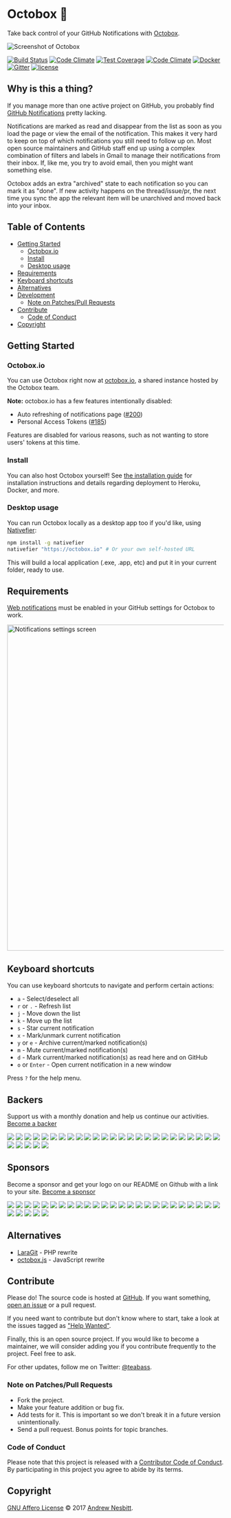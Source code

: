 # Octobox &#128238;

Take back control of your GitHub Notifications with [Octobox]( https://octobox.io).

![Screenshot of  Octobox](https://cloud.githubusercontent.com/assets/1060/25845986/feeca52c-34a7-11e7-82cf-d9b64546e4f6.png)

[![Build Status](https://travis-ci.org/octobox/octobox.svg?branch=master)](https://travis-ci.org/octobox/octobox)
[![Code Climate](https://img.shields.io/codeclimate/github/octobox/octobox.svg?style=flat)](https://codeclimate.com/github/octobox/octobox)
[![Test Coverage](https://img.shields.io/codeclimate/coverage/github/octobox/octobox.svg?style=flat)](https://codeclimate.com/github/octobox/octobox)
[![Code Climate](https://img.shields.io/codeclimate/issues/github/octobox/octobox.svg)](https://codeclimate.com/github/octobox/octobox/issues)
[![Docker](https://img.shields.io/docker/pulls/octoboxio/octobox.svg)](https://hub.docker.com/r/octoboxio/octobox/)
[![Gitter](https://img.shields.io/gitter/room/nwjs/nw.js.svg)](https://gitter.im/octobox/octobox)
[![license](https://img.shields.io/github/license/octobox/octobox.svg)](https://github.com/octobox/octobox/blob/master/LICENSE.txt)


## Why is this a thing?

If you manage more than one active project on GitHub, you probably find [GitHub Notifications](https://github.com/notifications) pretty lacking.

Notifications are marked as read and disappear from the list as soon as you load the page or view the email of the notification. This makes it very hard to keep on top of which notifications you still need to follow up on. Most open source maintainers and GitHub staff end up using a complex combination of filters and labels in Gmail to manage their notifications from their inbox. If, like me, you try to avoid email, then you might want something else.

Octobox adds an extra "archived" state to each notification so you can mark it as "done". If new activity happens on the thread/issue/pr, the next time you sync the app the relevant item will be unarchived and moved back into your inbox.

## Table of Contents

- [Getting Started](#getting-started)
	- [Octobox.io](#octoboxio)
	- [Install](#install)
	- [Desktop usage](#desktop-usage)
- [Requirements](#requirements)
- [Keyboard shortcuts](#keyboard-shortcuts)
- [Alternatives](#alternatives)
- [Development](#development)
	- [Note on Patches/Pull Requests](#note-on-patchespull-requests)
- [Contribute](#contribute)
	- [Code of Conduct](#code-of-conduct)
- [Copyright](#copyright)

## Getting Started

### Octobox.io

You can use Octobox right now at [octobox.io](https://octobox.io), a shared instance hosted by the Octobox team.

**Note:** octobox.io has a few features intentionally disabled:

* Auto refreshing of notifications page ([#200](https://github.com/octobox/octobox/pull/200))
* Personal Access Tokens ([#185](https://github.com/octobox/octobox/pull/185))

Features are disabled for various reasons, such as not wanting to store users' tokens at this time.

### Install

You can also host Octobox yourself! See [the installation guide](https://github.com/octobox/octobox/blob/master/INSTALLATION.md)
for installation instructions and details regarding deployment to Heroku, Docker, and more.

### Desktop usage

You can run Octobox locally as a desktop app too if you'd like, using [Nativefier](https://www.npmjs.com/package/nativefier):

```bash
npm install -g nativefier
nativefier "https://octobox.io" # Or your own self-hosted URL
```

This will build a local application (.exe, .app, etc) and put it in your current folder, ready to use.

## Requirements

[Web notifications](https://github.com/settings/notifications) must be enabled in your GitHub settings for Octobox to work.

<img width="757" alt="Notifications settings screen" src="https://cloud.githubusercontent.com/assets/1060/21509954/3a01794c-cc86-11e6-9bbc-9b33b55f85d1.png">

## Keyboard shortcuts

You can use keyboard shortcuts to navigate and perform certain actions:

 - `a` - Select/deselect all
 - `r` or `.` - Refresh list
 - `j` - Move down the list
 - `k` - Move up the list
 - `s` - Star current notification
 - `x` - Mark/unmark current notification
 - `y` or `e` - Archive current/marked notification(s)
 - `m` - Mute current/marked notification(s)
 - `d` - Mark current/marked notification(s) as read here and on GitHub
 - `o` or `Enter` - Open current notification in a new window

Press `?` for the help menu.

## Backers

Support us with a monthly donation and help us continue our activities. [Become a backer](https://opencollective.com/octobox#backer)

<a href="https://opencollective.com/octobox/backer/0/website" target="_blank"><img src="https://opencollective.com/octobox/backer/0/avatar.svg"></a>
<a href="https://opencollective.com/octobox/backer/1/website" target="_blank"><img src="https://opencollective.com/octobox/backer/1/avatar.svg"></a>
<a href="https://opencollective.com/octobox/backer/2/website" target="_blank"><img src="https://opencollective.com/octobox/backer/2/avatar.svg"></a>
<a href="https://opencollective.com/octobox/backer/3/website" target="_blank"><img src="https://opencollective.com/octobox/backer/3/avatar.svg"></a>
<a href="https://opencollective.com/octobox/backer/4/website" target="_blank"><img src="https://opencollective.com/octobox/backer/4/avatar.svg"></a>
<a href="https://opencollective.com/octobox/backer/5/website" target="_blank"><img src="https://opencollective.com/octobox/backer/5/avatar.svg"></a>
<a href="https://opencollective.com/octobox/backer/6/website" target="_blank"><img src="https://opencollective.com/octobox/backer/6/avatar.svg"></a>
<a href="https://opencollective.com/octobox/backer/7/website" target="_blank"><img src="https://opencollective.com/octobox/backer/7/avatar.svg"></a>
<a href="https://opencollective.com/octobox/backer/8/website" target="_blank"><img src="https://opencollective.com/octobox/backer/8/avatar.svg"></a>
<a href="https://opencollective.com/octobox/backer/9/website" target="_blank"><img src="https://opencollective.com/octobox/backer/9/avatar.svg"></a>
<a href="https://opencollective.com/octobox/backer/10/website" target="_blank"><img src="https://opencollective.com/octobox/backer/10/avatar.svg"></a>
<a href="https://opencollective.com/octobox/backer/11/website" target="_blank"><img src="https://opencollective.com/octobox/backer/11/avatar.svg"></a>
<a href="https://opencollective.com/octobox/backer/12/website" target="_blank"><img src="https://opencollective.com/octobox/backer/12/avatar.svg"></a>
<a href="https://opencollective.com/octobox/backer/13/website" target="_blank"><img src="https://opencollective.com/octobox/backer/13/avatar.svg"></a>
<a href="https://opencollective.com/octobox/backer/14/website" target="_blank"><img src="https://opencollective.com/octobox/backer/14/avatar.svg"></a>
<a href="https://opencollective.com/octobox/backer/15/website" target="_blank"><img src="https://opencollective.com/octobox/backer/15/avatar.svg"></a>
<a href="https://opencollective.com/octobox/backer/16/website" target="_blank"><img src="https://opencollective.com/octobox/backer/16/avatar.svg"></a>
<a href="https://opencollective.com/octobox/backer/17/website" target="_blank"><img src="https://opencollective.com/octobox/backer/17/avatar.svg"></a>
<a href="https://opencollective.com/octobox/backer/18/website" target="_blank"><img src="https://opencollective.com/octobox/backer/18/avatar.svg"></a>
<a href="https://opencollective.com/octobox/backer/19/website" target="_blank"><img src="https://opencollective.com/octobox/backer/19/avatar.svg"></a>
<a href="https://opencollective.com/octobox/backer/20/website" target="_blank"><img src="https://opencollective.com/octobox/backer/20/avatar.svg"></a>
<a href="https://opencollective.com/octobox/backer/21/website" target="_blank"><img src="https://opencollective.com/octobox/backer/21/avatar.svg"></a>
<a href="https://opencollective.com/octobox/backer/22/website" target="_blank"><img src="https://opencollective.com/octobox/backer/22/avatar.svg"></a>
<a href="https://opencollective.com/octobox/backer/23/website" target="_blank"><img src="https://opencollective.com/octobox/backer/23/avatar.svg"></a>
<a href="https://opencollective.com/octobox/backer/24/website" target="_blank"><img src="https://opencollective.com/octobox/backer/24/avatar.svg"></a>
<a href="https://opencollective.com/octobox/backer/25/website" target="_blank"><img src="https://opencollective.com/octobox/backer/25/avatar.svg"></a>
<a href="https://opencollective.com/octobox/backer/26/website" target="_blank"><img src="https://opencollective.com/octobox/backer/26/avatar.svg"></a>
<a href="https://opencollective.com/octobox/backer/27/website" target="_blank"><img src="https://opencollective.com/octobox/backer/27/avatar.svg"></a>
<a href="https://opencollective.com/octobox/backer/28/website" target="_blank"><img src="https://opencollective.com/octobox/backer/28/avatar.svg"></a>
<a href="https://opencollective.com/octobox/backer/29/website" target="_blank"><img src="https://opencollective.com/octobox/backer/29/avatar.svg"></a>


## Sponsors

Become a sponsor and get your logo on our README on Github with a link to your site. [Become a sponsor](https://opencollective.com/octobox#sponsor)

<a href="https://opencollective.com/octobox/sponsor/0/website" target="_blank"><img src="https://opencollective.com/octobox/sponsor/0/avatar.svg"></a>
<a href="https://opencollective.com/octobox/sponsor/1/website" target="_blank"><img src="https://opencollective.com/octobox/sponsor/1/avatar.svg"></a>
<a href="https://opencollective.com/octobox/sponsor/2/website" target="_blank"><img src="https://opencollective.com/octobox/sponsor/2/avatar.svg"></a>
<a href="https://opencollective.com/octobox/sponsor/3/website" target="_blank"><img src="https://opencollective.com/octobox/sponsor/3/avatar.svg"></a>
<a href="https://opencollective.com/octobox/sponsor/4/website" target="_blank"><img src="https://opencollective.com/octobox/sponsor/4/avatar.svg"></a>
<a href="https://opencollective.com/octobox/sponsor/5/website" target="_blank"><img src="https://opencollective.com/octobox/sponsor/5/avatar.svg"></a>
<a href="https://opencollective.com/octobox/sponsor/6/website" target="_blank"><img src="https://opencollective.com/octobox/sponsor/6/avatar.svg"></a>
<a href="https://opencollective.com/octobox/sponsor/7/website" target="_blank"><img src="https://opencollective.com/octobox/sponsor/7/avatar.svg"></a>
<a href="https://opencollective.com/octobox/sponsor/8/website" target="_blank"><img src="https://opencollective.com/octobox/sponsor/8/avatar.svg"></a>
<a href="https://opencollective.com/octobox/sponsor/9/website" target="_blank"><img src="https://opencollective.com/octobox/sponsor/9/avatar.svg"></a>
<a href="https://opencollective.com/octobox/sponsor/10/website" target="_blank"><img src="https://opencollective.com/octobox/sponsor/10/avatar.svg"></a>
<a href="https://opencollective.com/octobox/sponsor/11/website" target="_blank"><img src="https://opencollective.com/octobox/sponsor/11/avatar.svg"></a>
<a href="https://opencollective.com/octobox/sponsor/12/website" target="_blank"><img src="https://opencollective.com/octobox/sponsor/12/avatar.svg"></a>
<a href="https://opencollective.com/octobox/sponsor/13/website" target="_blank"><img src="https://opencollective.com/octobox/sponsor/13/avatar.svg"></a>
<a href="https://opencollective.com/octobox/sponsor/14/website" target="_blank"><img src="https://opencollective.com/octobox/sponsor/14/avatar.svg"></a>
<a href="https://opencollective.com/octobox/sponsor/15/website" target="_blank"><img src="https://opencollective.com/octobox/sponsor/15/avatar.svg"></a>
<a href="https://opencollective.com/octobox/sponsor/16/website" target="_blank"><img src="https://opencollective.com/octobox/sponsor/16/avatar.svg"></a>
<a href="https://opencollective.com/octobox/sponsor/17/website" target="_blank"><img src="https://opencollective.com/octobox/sponsor/17/avatar.svg"></a>
<a href="https://opencollective.com/octobox/sponsor/18/website" target="_blank"><img src="https://opencollective.com/octobox/sponsor/18/avatar.svg"></a>
<a href="https://opencollective.com/octobox/sponsor/19/website" target="_blank"><img src="https://opencollective.com/octobox/sponsor/19/avatar.svg"></a>
<a href="https://opencollective.com/octobox/sponsor/20/website" target="_blank"><img src="https://opencollective.com/octobox/sponsor/20/avatar.svg"></a>
<a href="https://opencollective.com/octobox/sponsor/21/website" target="_blank"><img src="https://opencollective.com/octobox/sponsor/21/avatar.svg"></a>
<a href="https://opencollective.com/octobox/sponsor/22/website" target="_blank"><img src="https://opencollective.com/octobox/sponsor/22/avatar.svg"></a>
<a href="https://opencollective.com/octobox/sponsor/23/website" target="_blank"><img src="https://opencollective.com/octobox/sponsor/23/avatar.svg"></a>
<a href="https://opencollective.com/octobox/sponsor/24/website" target="_blank"><img src="https://opencollective.com/octobox/sponsor/24/avatar.svg"></a>
<a href="https://opencollective.com/octobox/sponsor/25/website" target="_blank"><img src="https://opencollective.com/octobox/sponsor/25/avatar.svg"></a>
<a href="https://opencollective.com/octobox/sponsor/26/website" target="_blank"><img src="https://opencollective.com/octobox/sponsor/26/avatar.svg"></a>
<a href="https://opencollective.com/octobox/sponsor/27/website" target="_blank"><img src="https://opencollective.com/octobox/sponsor/27/avatar.svg"></a>
<a href="https://opencollective.com/octobox/sponsor/28/website" target="_blank"><img src="https://opencollective.com/octobox/sponsor/28/avatar.svg"></a>
<a href="https://opencollective.com/octobox/sponsor/29/website" target="_blank"><img src="https://opencollective.com/octobox/sponsor/29/avatar.svg"></a>

## Alternatives

- [LaraGit](https://github.com/m1guelpf/laragit) - PHP rewrite
- [octobox.js](https://github.com/doowb/octobox.js) - JavaScript rewrite

## Contribute

Please do! The source code is hosted at [GitHub](https://github.com/octobox/octobox). If you want something, [open an issue](https://github.com/octobox/octobox/issues/new) or a pull request.

If you need want to contribute but don't know where to start, take a look at the issues tagged as ["Help Wanted"](https://github.com/octobox/octobox/issues?q=is%3Aopen+is%3Aissue+label%3A%22help+wanted%22).

Finally, this is an open source project. If you would like to become a maintainer, we will consider adding you if you contribute frequently to the project. Feel free to ask.

For other updates, follow me on Twitter: [@teabass](https://twitter.com/teabass).

### Note on Patches/Pull Requests

 * Fork the project.
 * Make your feature addition or bug fix.
 * Add tests for it. This is important so we don't break it in a future version unintentionally.
 * Send a pull request. Bonus points for topic branches.

### Code of Conduct

Please note that this project is released with a [Contributor Code of Conduct](CODE_OF_CONDUCT.md). By participating in this project you agree to abide by its terms.

## Copyright

[GNU Affero License](LICENSE.txt) © 2017 [Andrew Nesbitt](https://github.com/andrew).

